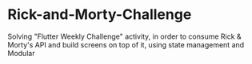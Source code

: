 # Rick-and-Morty-Challenge
 Solving "Flutter Weekly Challenge" activity, in order to consume Rick &amp; Morty's API and build screens on top of it, using state management and Modular

